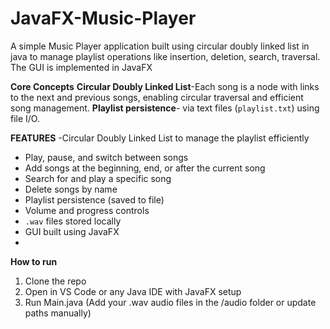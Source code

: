 # JavaFX-Music-Player
A simple Music Player application built using circular doubly linked list in java to manage playlist operations like insertion, deletion, search, traversal.
The GUI is implemented in JavaFX

**Core Concepts**
**Circular Doubly Linked List**-Each song is a node with links to the next and previous songs, enabling circular traversal and efficient song management.
**Playlist persistence**- via text files (`playlist.txt`) using file I/O.

**FEATURES**
-Circular Doubly Linked List to manage the playlist efficiently
-  Play, pause, and switch between songs
-  Add songs at the beginning, end, or after the current song
-  Search for and play a specific song
-  Delete songs by name
-  Playlist persistence (saved to file)
-  Volume and progress controls
- `.wav` files stored locally
-  GUI built using JavaFX
-  
**How to run**
1. Clone the repo
2.  Open in VS Code or any Java IDE with JavaFX setup
3.  Run Main.java (Add your .wav audio files in the /audio folder or update paths manually)
